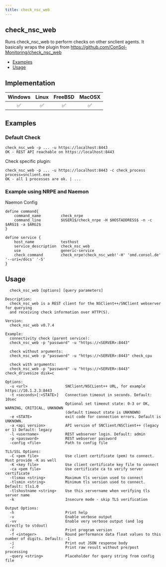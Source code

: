 ```yaml
---
title: check_nsc_web
---
```


## check_nsc_web

Runs check_nsc_web to perform checks on other snclient agents.
It basically wraps the plugin from https://github.com/ConSol-Monitoring/check_nsc_web

- [Examples](#examples)
- [Usage](#usage)

## Implementation

| Windows            | Linux              | FreeBSD            | MacOSX             |
|:------------------:|:------------------:|:------------------:|:------------------:|
| :white_check_mark: | :white_check_mark: | :white_check_mark: | :white_check_mark: |

## Examples

### Default Check

    check_nsc_web -p ... -u https://localhost:8443
    OK - REST API reachable on https://localhost:8443

Check specific plugin:

    check_nsc_web -p ... -u https://localhost:8443 -c check_process process=snclient.exe
    OK - all 1 processes are ok. | ...

### Example using NRPE and Naemon

Naemon Config

    define command{
        command_name         check_nrpe
        command_line         $USER1$/check_nrpe -H $HOSTADDRESS$ -n -c $ARG1$ -a $ARG2$
    }

    define service {
        host_name            testhost
        service_description  check_nsc_web
        use                  generic-service
        check_command        check_nrpe!check_nsc_web!'-H' 'omd.consol.de' '--uri=/docs' '-S'
    }

## Usage

```Usage:
  check_nsc_web [options] [query parameters]

Description:
  check_nsc_web is a REST client for the NSClient++/SNClient webserver for querying
  and receiving check information over HTTP(S).

Version:
  check_nsc_web v0.7.4

Example:
  connectivity check (parent service):
  check_nsc_web -p "password" -u "https://<SERVER>:8443"

  check without arguments:
  check_nsc_web -p "password" -u "https://<SERVER>:8443" check_cpu

  check with arguments:
  check_nsc_web -p "password" -u "https://<SERVER>:8443" check_drivesize disk=c

Options:
  -u <url>                 SNClient/NSCLient++ URL, for example https://10.1.2.3:8443
  -t <seconds>[:<STATE>]   Connection timeout in seconds. Default: 10sec
                           Optional set timeout state: 0-3 or OK, WARNING, CRITICAL, UNKNOWN
                           (default timeout state is UNKNOWN)
  -e <STATE>               exit code for connection errors. Default is UNKNOWN.
  -a <api version>         API version of SNClient/NSClient++ (legacy or 1) Default: legacy
  -l <username>            REST webserver login. Default: admin
  -p <password>            REST webserver password
  -config <file>           Path to config file

TLS/SSL Options:
  -C <pem file>            Use client certificate (pem) to connect. Must provide -K as well
  -K <key file>            Use client certificate key file to connect
  -ca <pem file>           Use certificate ca to verify server certificate
  -tlsmax <string>         Maximum tls version used to connect
  -tlsmin <string>         Minimum tls version used to connect. Default: tls1.0
  -tlshostname <string>    Use this servername when verifying tls server name
  -k                       Insecure mode - skip TLS verification

Output Options:
  -h                       Print help
  -v                       Enable verbose output
  -vv                      Enable very verbose output (and log directly to stdout)
  -V                       Print program version
  -f <integer>             Round performance data float values to this number of digits. Default: -1
  -j                       Print out JSON response body
  -r                       Print raw result without pre/post processing
  -query <string>          Placeholder for query string from config file
```
